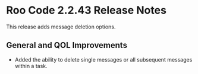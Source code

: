 # Roo Code 2.2.43 Release Notes

This release adds message deletion options.

## General and QOL Improvements

*   Added the ability to delete single messages or all subsequent messages within a task.